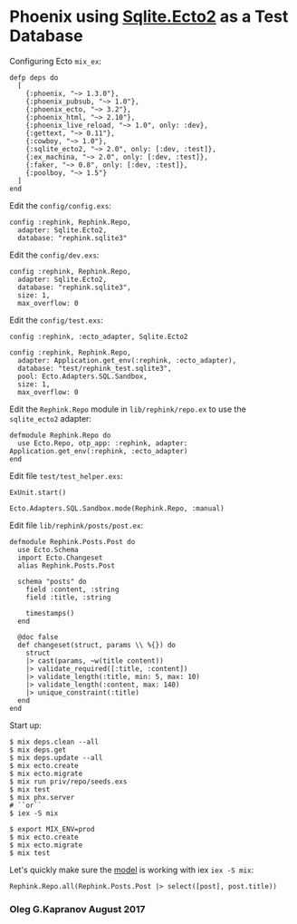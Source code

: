 # Phoenix using [Sqlite.Ecto2][1] as a Test Database

Configuring Ecto ``mix_ex``:

```
defp deps do
  [
    {:phoenix, "~> 1.3.0"},
    {:phoenix_pubsub, "~> 1.0"},
    {:phoenix_ecto, "~> 3.2"},
    {:phoenix_html, "~> 2.10"},
    {:phoenix_live_reload, "~> 1.0", only: :dev},
    {:gettext, "~> 0.11"},
    {:cowboy, "~> 1.0"},
    {:sqlite_ecto2, "~> 2.0", only: [:dev, :test]},
    {:ex_machina, "~> 2.0", only: [:dev, :test]},
    {:faker, "~> 0.8", only: [:dev, :test]},
    {:poolboy, "~> 1.5"}
  ]
end
```

Edit the ``config/config.exs``:

```
config :rephink, Rephink.Repo,
  adapter: Sqlite.Ecto2,
  database: "rephink.sqlite3"
```

Edit the ``config/dev.exs``:

```
config :rephink, Rephink.Repo,
  adapter: Sqlite.Ecto2,
  database: "rephink.sqlite3",
  size: 1,
  max_overflow: 0
```

Edit the ``config/test.exs``:

```
config :rephink, :ecto_adapter, Sqlite.Ecto2

config :rephink, Rephink.Repo,
  adapter: Application.get_env(:rephink, :ecto_adapter),
  database: "test/rephink_test.sqlite3",
  pool: Ecto.Adapters.SQL.Sandbox,
  size: 1,
  max_overflow: 0
```

Edit the ``Rephink.Repo`` module in ``lib/rephink/repo.ex`` to use
the ``sqlite_ecto2`` adapter:

```
defmodule Rephink.Repo do
  use Ecto.Repo, otp_app: :rephink, adapter: Application.get_env(:rephink, :ecto_adapter)
end
```

Edit file ``test/test_helper.exs``:

```
ExUnit.start()

Ecto.Adapters.SQL.Sandbox.mode(Rephink.Repo, :manual)
```

Edit file ``lib/rephink/posts/post.ex``:

```
defmodule Rephink.Posts.Post do
  use Ecto.Schema
  import Ecto.Changeset
  alias Rephink.Posts.Post

  schema "posts" do
    field :content, :string
    field :title, :string

    timestamps()
  end

  @doc false
  def changeset(struct, params \\ %{}) do
    struct
    |> cast(params, ~w(title content))
    |> validate_required([:title, :content])
    |> validate_length(:title, min: 5, max: 10)
    |> validate_length(:content, max: 140)
    |> unique_constraint(:title)
  end
end
```

Start up:

```
$ mix deps.clean --all
$ mix deps.get
$ mix deps.update --all
$ mix ecto.create
$ mix ecto.migrate
$ mix run priv/repo/seeds.exs
$ mix test
$ mix phx.server
# ``or``
$ iex -S mix

$ export MIX_ENV=prod
$ mix ecto.create
$ mix ecto.migrate
$ mix test
```


Let's quickly make sure the [model][2] is working with iex ``iex -S mix``:

```
Rephink.Repo.all(Rephink.Posts.Post |> select([post], post.title))
```

### Oleg G.Kapranov August 2017

[1]: https://github.com/scouten/sqlite_ecto2
[2]: https://github.com/scouten/sqlite_ecto2/blob/master/docs/tutorial.md

